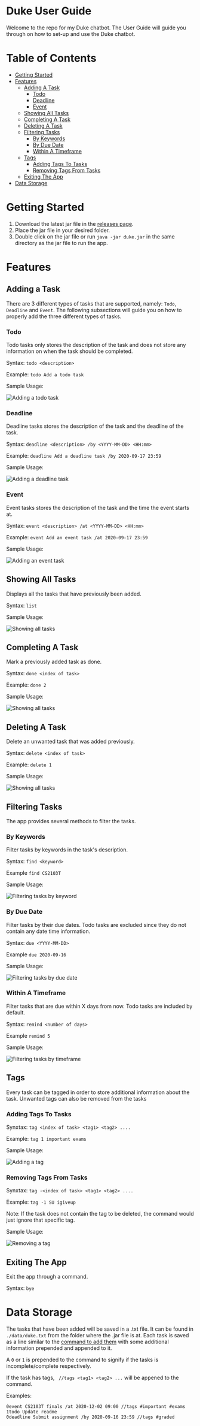 # Duke User Guide

Welcome to the repo for my Duke chatbot. The User Guide will guide you through on how to set-up and use the Duke chatbot.

# Table of Contents

+ [Getting Started](#getting-started)
+ [Features](#features)
   + [Adding A Task](#adding-a-task)
      + [Todo](#todo)
      + [Deadline](#deadline)
      + [Event](#event)
   + [Showing All Tasks](#showing-all-tasks)
   + [Completing A Task](#completing-a-task)
   + [Deleting A Task](#deleting-a-task)
   + [Filtering Tasks](#filtering-tasks)
      + [By Keywords](#by-keywords)
      + [By Due Date](#by-due-date)
      + [Within A Timeframe](#within-a-timeframe)
   + [Tags](#tags)
      + [Adding Tags To Tasks](#adding-tags-to-tasks)
      + [Removing Tags From Tasks](#removing-tags-from-tasks)
   + [Exiting The App](#exiting-the-app)
+ [Data Storage](#data-storage)
      
   
# Getting Started

1. Download the latest jar file in the [releases page](https://github.com/Wong-ZZ/ip/releases).
2. Place the jar file in your desired folder.
3. Double click on the jar file or run `java -jar duke.jar` in the same directory as the jar file to run the app.

# Features

## Adding a Task

There are 3 different types of tasks that are supported, namely: `Todo`, `Deadline` and `Event`.
The following subsections will guide you on how to properly add the three different types of tasks.

### Todo

Todo tasks only stores the description of the task and does not store any information on when the task should be completed.

Syntax: `todo <description>`

Example: `todo Add a todo task`

Sample Usage:

![Adding a todo task](readme-img/todo.png)

### Deadline

Deadline tasks stores the description of the task and the deadline of the task.

Syntax: `deadline <description> /by <YYYY-MM-DD> <HH:mm>`

Example: `deadline Add a deadline task /by 2020-09-17 23:59`

Sample Usage:

![Adding a deadline task](readme-img/deadline.png)

### Event

Event tasks stores the description of the task and the time the event starts at.

Syntax: `event <description> /at <YYYY-MM-DD> <HH:mm>`

Example: `event Add an event task /at 2020-09-17 23:59`

Sample Usage:

![Adding an event task](readme-img/event.png)

## Showing All Tasks

Displays all the tasks that have previously been added.

Syntax: `list`

Sample Usage:

![Showing all tasks](readme-img/list.png)

## Completing A Task

Mark a previously added task as done.

Syntax: `done <index of task>`

Example: `done 2`

Sample Usage:

![Showing all tasks](readme-img/done.png)

## Deleting A Task

Delete an unwanted task that was added previously.

Syntax: `delete <index of task>`

Example: `delete 1`

Sample Usage:

![Showing all tasks](readme-img/done.png)

## Filtering Tasks

The app provides several methods to filter the tasks.

### By Keywords

Filter tasks by keywords in the task's description.

Syntax: `find <keyword>`

Example `find CS2103T`

Sample Usage:

![Filtering tasks by keyword](readme-img/find.png)

### By Due Date

Filter tasks by their due dates. Todo tasks are excluded since they do not contain any date time information.

Syntax: `due <YYYY-MM-DD>`

Example `due 2020-09-16`

Sample Usage:

![Filtering tasks by due date](readme-img/due.png)

### Within A Timeframe

Filter tasks that are due within X days from now. Todo tasks are included by default.

Syntax: `remind <number of days>`

Example `remind 5`

Sample Usage:

![Filtering tasks by timeframe](readme-img/remind.png)

## Tags

Every task can be tagged in order to store additional information about the task. Unwanted tags can also be removed from the tasks

### Adding Tags To Tasks

Synxtax: `tag <index of task> <tag1> <tag2> ....`

Example: `tag 1 important exams`

Sample Usage:

![Adding a tag](readme-img/addtag.png)

### Removing Tags From Tasks

Synxtax: `tag -<index of task> <tag1> <tag2> ....`

Example: `tag -1 SU igiveup`

Note: If the task does not contain the tag to be deleted, the command would just ignore that specific tag.

Sample Usage:

![Removing a tag](readme-img/removetag.png)

## Exiting The App

Exit the app through a command.

Syntax: `bye`

# Data Storage

The tasks that have been added will be saved in a .txt file. It can be found in `./data/duke.txt` from the folder where the .jar file is at. Each task is saved as a line similar to the [command to add them](#adding-a-task) with some additional information prepended and appended to it. 

A `0` or `1` is prepended to the command to signify if the tasks is incomplete/complete respectively.

If the task has tags, ` //tags <tag1> <tag2> ...` will be appened to the command.

Examples: 
```
0event CS2103T finals /at 2020-12-02 09:00 //tags #important #exams
1todo Update readme
0deadline Submit assignment /by 2020-09-16 23:59 //tags #graded
```



